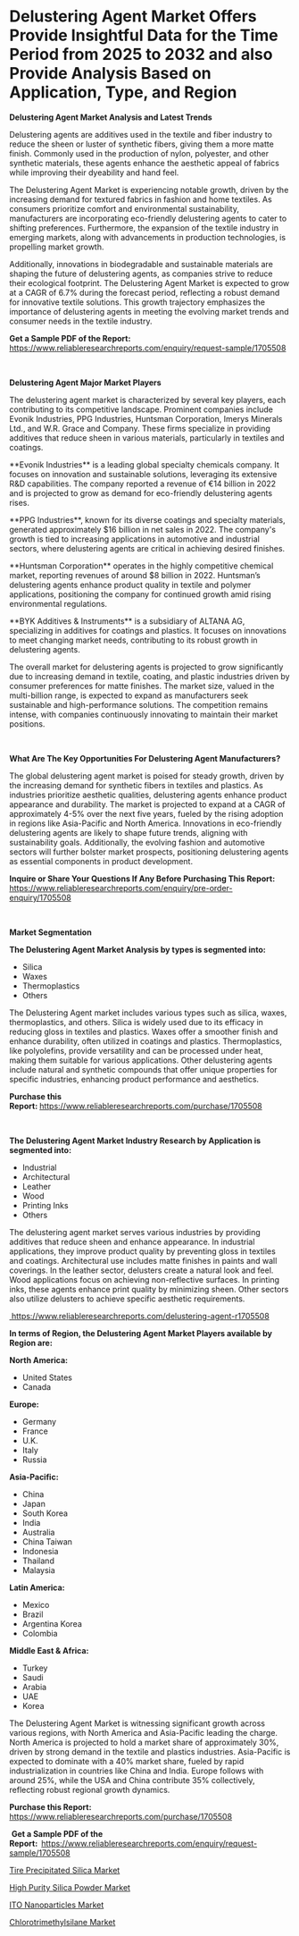 <p><h1>Delustering Agent Market Offers Provide Insightful Data for the Time Period from 2025 to 2032 and also Provide Analysis Based on Application, Type, and Region</h1></p><p><strong>Delustering Agent Market Analysis and Latest Trends</strong></p>
<p><p>Delustering agents are additives used in the textile and fiber industry to reduce the sheen or luster of synthetic fibers, giving them a more matte finish. Commonly used in the production of nylon, polyester, and other synthetic materials, these agents enhance the aesthetic appeal of fabrics while improving their dyeability and hand feel.</p><p>The Delustering Agent Market is experiencing notable growth, driven by the increasing demand for textured fabrics in fashion and home textiles. As consumers prioritize comfort and environmental sustainability, manufacturers are incorporating eco-friendly delustering agents to cater to shifting preferences. Furthermore, the expansion of the textile industry in emerging markets, along with advancements in production technologies, is propelling market growth.</p><p>Additionally, innovations in biodegradable and sustainable materials are shaping the future of delustering agents, as companies strive to reduce their ecological footprint. The Delustering Agent Market is expected to grow at a CAGR of 6.7% during the forecast period, reflecting a robust demand for innovative textile solutions. This growth trajectory emphasizes the importance of delustering agents in meeting the evolving market trends and consumer needs in the textile industry.</p></p>
<p><strong>Get a Sample PDF of the Report:&nbsp;</strong> <a href="https://www.reliableresearchreports.com/enquiry/request-sample/1705508?utm_campaign=120&utm_medium=2&utm_source=Github&utm_content=ia&utm_term=09012025&utm_id=delustering-agent">https://www.reliableresearchreports.com/enquiry/request-sample/1705508</a></p>
<p>&nbsp;</p>
<p><strong>Delustering Agent Major Market Players</strong></p>
<p><p>The delustering agent market is characterized by several key players, each contributing to its competitive landscape. Prominent companies include Evonik Industries, PPG Industries, Huntsman Corporation, Imerys Minerals Ltd., and W.R. Grace and Company. These firms specialize in providing additives that reduce sheen in various materials, particularly in textiles and coatings.</p><p>**Evonik Industries** is a leading global specialty chemicals company. It focuses on innovation and sustainable solutions, leveraging its extensive R&D capabilities. The company reported a revenue of €14 billion in 2022 and is projected to grow as demand for eco-friendly delustering agents rises.</p><p>**PPG Industries**, known for its diverse coatings and specialty materials, generated approximately $16 billion in net sales in 2022. The company's growth is tied to increasing applications in automotive and industrial sectors, where delustering agents are critical in achieving desired finishes.</p><p>**Huntsman Corporation** operates in the highly competitive chemical market, reporting revenues of around $8 billion in 2022. Huntsman’s delustering agents enhance product quality in textile and polymer applications, positioning the company for continued growth amid rising environmental regulations.</p><p>**BYK Additives & Instruments** is a subsidiary of ALTANA AG, specializing in additives for coatings and plastics. It focuses on innovations to meet changing market needs, contributing to its robust growth in delustering agents.</p><p>The overall market for delustering agents is projected to grow significantly due to increasing demand in textile, coating, and plastic industries driven by consumer preferences for matte finishes. The market size, valued in the multi-billion range, is expected to expand as manufacturers seek sustainable and high-performance solutions. The competition remains intense, with companies continuously innovating to maintain their market positions.</p></p>
<p>&nbsp;</p>
<p><strong>What Are The Key Opportunities For Delustering Agent Manufacturers?</strong></p>
<p><p>The global delustering agent market is poised for steady growth, driven by the increasing demand for synthetic fibers in textiles and plastics. As industries prioritize aesthetic qualities, delustering agents enhance product appearance and durability. The market is projected to expand at a CAGR of approximately 4-5% over the next five years, fueled by the rising adoption in regions like Asia-Pacific and North America. Innovations in eco-friendly delustering agents are likely to shape future trends, aligning with sustainability goals. Additionally, the evolving fashion and automotive sectors will further bolster market prospects, positioning delustering agents as essential components in product development.</p></p>
<p><strong>Inquire or Share Your Questions If Any Before Purchasing This Report:</strong> <a href="https://www.reliableresearchreports.com/enquiry/pre-order-enquiry/1705508?utm_campaign=120&utm_medium=2&utm_source=Github&utm_content=ia&utm_term=09012025&utm_id=delustering-agent">https://www.reliableresearchreports.com/enquiry/pre-order-enquiry/1705508</a></p>
<p>&nbsp;</p>
<p><strong>Market Segmentation</strong></p>
<p><strong>The Delustering Agent Market Analysis by types is segmented into:</strong></p>
<p><ul><li>Silica</li><li>Waxes</li><li>Thermoplastics</li><li>Others</li></ul></p>
<p><p>The Delustering Agent market includes various types such as silica, waxes, thermoplastics, and others. Silica is widely used due to its efficacy in reducing gloss in textiles and plastics. Waxes offer a smoother finish and enhance durability, often utilized in coatings and plastics. Thermoplastics, like polyolefins, provide versatility and can be processed under heat, making them suitable for various applications. Other delustering agents include natural and synthetic compounds that offer unique properties for specific industries, enhancing product performance and aesthetics.</p></p>
<p><strong>Purchase this Report:&nbsp;</strong><a href="https://www.reliableresearchreports.com/purchase/1705508?utm_campaign=120&utm_medium=2&utm_source=Github&utm_content=ia&utm_term=09012025&utm_id=delustering-agent">https://www.reliableresearchreports.com/purchase/1705508</a></p>
<p>&nbsp;</p>
<p><strong>The Delustering Agent Market Industry Research by Application is segmented into:</strong></p>
<p><ul><li>Industrial</li><li>Architectural</li><li>Leather</li><li>Wood</li><li>Printing Inks</li><li>Others</li></ul></p>
<p><p>The delustering agent market serves various industries by providing additives that reduce sheen and enhance appearance. In industrial applications, they improve product quality by preventing gloss in textiles and coatings. Architectural use includes matte finishes in paints and wall coverings. In the leather sector, delusters create a natural look and feel. Wood applications focus on achieving non-reflective surfaces. In printing inks, these agents enhance print quality by minimizing sheen. Other sectors also utilize delusters to achieve specific aesthetic requirements.</p></p>
<p><a href="https://www.reliableresearchreports.com/delustering-agent-r1705508?utm_campaign=120&utm_medium=2&utm_source=Github&utm_content=ia&utm_term=09012025&utm_id=delustering-agent">&nbsp;https://www.reliableresearchreports.com/delustering-agent-r1705508</a></p>
<p><strong>In terms of Region, the Delustering Agent Market Players available by Region are:</strong></p>
<p>
    <p> <strong> North America: </strong>
        <ul>
            <li>United States</li>
            <li>Canada</li>
        </ul>
        </p> 
    <p> <strong> Europe: </strong>
        <ul>
            <li>Germany</li>
            <li>France</li>
            <li>U.K.</li>
            <li>Italy</li>
            <li>Russia</li>
        </ul>
        </p> 
    <p> <strong> Asia-Pacific: </strong>
        <ul>
            <li>China</li>
            <li>Japan</li>
            <li>South Korea</li>
            <li>India</li>
            <li>Australia</li>
            <li>China Taiwan</li>
            <li>Indonesia</li>
            <li>Thailand</li>
            <li>Malaysia</li>
        </ul>
        </p> 
    <p> <strong> Latin America: </strong>
        <ul>
            <li>Mexico</li>
            <li>Brazil</li>
            <li>Argentina Korea</li>
            <li>Colombia</li>
        </ul>
        </p> 
    <p> <strong> Middle East & Africa: </strong>
        <ul>
            <li>Turkey</li>
            <li>Saudi</li>
            <li>Arabia</li>
            <li>UAE</li>
            <li>Korea</li>
        </ul>
    </p>
    </p>
<p><p>The Delustering Agent Market is witnessing significant growth across various regions, with North America and Asia-Pacific leading the charge. North America is projected to hold a market share of approximately 30%, driven by strong demand in the textile and plastics industries. Asia-Pacific is expected to dominate with a 40% market share, fueled by rapid industrialization in countries like China and India. Europe follows with around 25%, while the USA and China contribute 35% collectively, reflecting robust regional growth dynamics.</p></p>
<p><strong>Purchase this Report: </strong><a href="https://www.reliableresearchreports.com/purchase/1705508?utm_campaign=120&utm_medium=2&utm_source=Github&utm_content=ia&utm_term=09012025&utm_id=delustering-agent">https://www.reliableresearchreports.com/purchase/1705508</a></p>
<p>&nbsp;<strong>Get a Sample PDF of the Report:&nbsp;&nbsp;</strong><a href="https://www.reliableresearchreports.com/enquiry/request-sample/1705508?utm_campaign=120&utm_medium=2&utm_source=Github&utm_content=ia&utm_term=09012025&utm_id=delustering-agent">https://www.reliableresearchreports.com/enquiry/request-sample/1705508</a></p>
<p><strong></strong></p>
<p><p><a href="https://github.com/sofayahoo2023/Market-Research-Report-List-6/blob/main/tire-precipitated-silica-market.md?utm_campaign=120&utm_medium=2&utm_source=Github&utm_content=ia&utm_term=09012025&utm_id=delustering-agent">Tire Precipitated Silica Market</a></p><p><a href="https://github.com/joannesouthgate/Market-Research-Report-List-5/blob/main/high-purity-silica-powder-market.md?utm_campaign=120&utm_medium=2&utm_source=Github&utm_content=ia&utm_term=09012025&utm_id=delustering-agent">High Purity Silica Powder Market</a></p><p><a href="https://github.com/maclarensidney/Market-Research-Report-List-1/blob/main/ito-nanoparticles-market.md?utm_campaign=120&utm_medium=2&utm_source=Github&utm_content=ia&utm_term=09012025&utm_id=delustering-agent">ITO Nanoparticles Market</a></p><p><a href="https://github.com/DianaWilson796/Market-Research-Report-List-1/blob/main/chlorotrimethylsilane-market.md?utm_campaign=120&utm_medium=2&utm_source=Github&utm_content=ia&utm_term=09012025&utm_id=delustering-agent">Chlorotrimethylsilane Market</a></p></p>